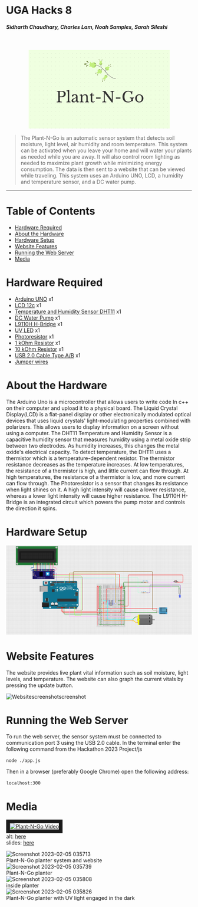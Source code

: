 # UGA Hacks 8

##### Sidharth Chaudhary, Charles Lam, Noah Samples, Sarah Sileshi

<br>

<p align="center">
 <img width="383" alt="Plant-N-Go Logo" src="images/logo.png">
</p>

> The Plant-N-Go is an automatic sensor system that detects soil moisture, light level, air humidity and room temperature. This system can be activated when you leave your home and will water your plants as needed while you are away. It will also control room lighting as needed to maximize plant growth while minimizing energy consumption. The data is then sent to a website that can be viewed while traveling. This system uses an Arduino UNO, LCD, a humidity and temperature sensor, and a DC water pump.
<hr>

# Table of Contents
* [Hardware Required](#hr)
* [About the Hardware](#ah)
* [Hardware Setup](#hs)
* [Website Features](#wf)
* [Running the Web Server](#rws)
* [Media](#m)

# <a name="hr"></a>Hardware Required
* <a href="https://www.sparkfun.com/products/11021">Arduino UNO</a> x1
* <a href="https://www.digikey.com/en/products/detail/focus-display-solutions,-inc./C162A-BW-LW65/13901792?utm_adgroup=Focus%20Display%20Solutions%2C%20INC.&utm_source=google&utm_medium=cpc&utm_campaign=Shopping_DK%2BSupplier_Tier%201%20-%20Block%201&utm_term=&utm_content=Focus%20Display%20Solutions%2C%20INC.&gclid=Cj0KCQiAofieBhDXARIsAHTTldrfnxbEcoGekpcT930UTO1mDOkypcnqVV6L7zwSmPSZFhBcvRuWWNkaAtKLEALw_wcB">LCD 12c</a> x1
* <a href="https://www.digikey.com/en/products/detail/universal-solder-electronics-ltd/DHT11/16822119?utm_adgroup=UNIVERSAL-SOLDER%20ELECTRONICS%20LTD&utm_source=google&utm_medium=cpc&utm_campaign=Shopping_DK%2BSupplier_Tier%202%20-%20Block%203&utm_term=&utm_content=UNIVERSAL-SOLDER%20ELECTRONICS%20LTD&gclid=Cj0KCQiAofieBhDXARIsAHTTldpzbkvznooU4HisU8D9rFRqHQkVpB6gxFqMmvJdwaNrI4H6Xck2veUaAqHXEALw_wcB">Temperature and Humidity Sensor DHT11</a> x1
* <a href="https://www.adafruit.com/product/4546?gclid=Cj0KCQiAofieBhDXARIsAHTTldokD8E8BwFvs_Uxo9Fx2sLQJjyzHI3QTeLRO_ReIoLfin0n_AXS4I0aAiTyEALw_wcB">DC Water Pump</a> x1
* <a href="https://www.adafruit.com/product/4489">L9110H H-Bridge</a> x1
* <a href="https://lighthouseleds.com/5mm-led-uv-purple-ultra-bright-diffused.html?gclid=Cj0KCQiAofieBhDXARIsAHTTldpvHk5dJTu1UEUQUHL_Xm3WtVlXARv5mp0nI6y6_aaoatUsO-99igYaApXjEALw_wcB">UV LED</A> x1
* <a href="https://www.adafruit.com/product/161">Photoresistor</a> x1
* <a href="https://www.amazon.com/EDGELEC-Resistor-Tolerance-Multiple-Resistance/dp/B07QG1V4YL/ref=sr_1_1_sspa?keywords=1k+ohm+resistor&qid=1675578687&sr=8-1-spons&psc=1&spLa=ZW5jcnlwdGVkUXVhbGlmaWVyPUEzUkI2M1YwNENWMEI3JmVuY3J5cHRlZElkPUEwMDg3MDczMVZCRlZZQVVFVDFIQyZlbmNyeXB0ZWRBZElkPUEwNTQyMTU4MUJKMk1OMUhVR1o3MyZ3aWRnZXROYW1lPXNwX2F0ZiZhY3Rpb249Y2xpY2tSZWRpcmVjdCZkb05vdExvZ0NsaWNrPXRydWU=">1 kOhm Resistor</a> x1
* <a href="https://www.amazon.com/EDGELEC-Resistor-Tolerance-Multiple-Resistance/dp/B07QJB31M7/ref=sr_1_1_sspa?keywords=10k+ohm+resistor&qid=1675578717&sr=8-1-spons&psc=1&spLa=ZW5jcnlwdGVkUXVhbGlmaWVyPUEyTkZHQlZQVk9XM1UxJmVuY3J5cHRlZElkPUEwMTU0NDE0M0cwVDBWMzJOWDZCWSZlbmNyeXB0ZWRBZElkPUEwODA3NzIxMkFNVEJWRVdPMUFHTCZ3aWRnZXROYW1lPXNwX2F0ZiZhY3Rpb249Y2xpY2tSZWRpcmVjdCZkb05vdExvZ0NsaWNrPXRydWU=">10 kOhm Resistor</a> x1
* <a href="https://www.amazon.com/AmazonBasics-USB-2-0-Cable-Male/dp/B00NH11KIK/ref=asc_df_B00NH11KIK/?tag=hyprod-20&linkCode=df0&hvadid=167151358503&hvpos=&hvnetw=g&hvrand=12043408033904809208&hvpone=&hvptwo=&hvqmt=&hvdev=c&hvdvcmdl=&hvlocint=&hvlocphy=9011070&hvtargid=pla-181858139331&psc=1&region_id=972485">USB 2.0 Cable Type A/B</a> x1
* <a href="https://www.amazon.com/Elegoo-EL-CP-004-Multicolored-Breadboard-arduino/dp/B01EV70C78/ref=asc_df_B01EV70C78/?tag=hyprod-20&linkCode=df0&hvadid=222785939698&hvpos=&hvnetw=g&hvrand=655115302587060304&hvpone=&hvptwo=&hvqmt=&hvdev=c&hvdvcmdl=&hvlocint=&hvlocphy=9011070&hvtargid=pla-362913641420&psc=1&region_id=972485">Jumper wires</a>

# <a name="ah"></a>About the Hardware
The Arduino Uno is a microcontroller that allows users to write code In c++ on their computer and upload it to a physical board. The Liquid Crystal Display(LCD) is a flat-panel display or other electronically modulated optical devices that uses liquid crystals' light-modulating properties combined with polarizers. This allows users to display information on a screen without using a computer. The DHT11 Temperature and Humidity Sensor is a capacitive humidity sensor that measures humidity using a metal oxide strip between two electrodes. As humidity increases, this changes the metal oxide's electrical capacity. To detect temperature, the DHT11 uses a thermistor which is a temperature-dependent resistor. The thermistor resistance decreases as the temperature increases. At low temperatures, the resistance of a thermistor is high, and little current can flow through. At high temperatures, the resistance of a thermistor is low, and more current can flow through. The Photoresistor is a sensor that changes its resistance when light shines on it. A high light intensity will cause a lower resistance, whereas a lower light intensity will cause higher resistance. The L9110H H-Bridge is an integrated circuit which powers the pump motor and controls the direction it spins.

# <a name="hs"></a>Hardware Setup
<img src="images/Plant-N-Go_Pinouts.png">

# <a name="wf"></a>Website Features
The website provides live plant vital information such as soil moisture, light levels, and temperature. The website can also graph the current vitals by pressing the update button.
<br>

![Websitescreenshotscreenshot](https://user-images.githubusercontent.com/74881981/216806993-a5e4c55c-bad2-4f04-a34e-4211fabb8ddf.png)



# <a name="rws"></a>Running the Web Server
To run the web server, the sensor system must be connected to communication port 3 using the USB 2.0 cable. In the terminal enter the following command from the Hackathon 2023 Project/js
```
node ./app.js
```
Then in a browser (preferably Google Chrome) open the following address:
```
localhost:300
```
# <a name="m"></a>Media
<a href="http://www.youtube.com/watch?feature=player_embedded&v=7-dBoyJsRCk" target="_blank"><img src="http://img.youtube.com/vi/7-dBoyJsRCk/0.jpg" 
alt="Plant-N-Go Video" width="240" height="180" border="10" /></a>
<br>
alt: <a href="https://youtu.be/7-dBoyJsRCk">here</a>
<br>
slides: <a href="https://docs.google.com/presentation/d/1hz4pAgF_phqR9vMfJn_CqGc1-yzrtDfM5V6aIuWvDCQ/edit?usp=sharing">here</a>
<br>

![Screenshot 2023-02-05 035713](https://user-images.githubusercontent.com/74881981/216811159-e80ea566-4830-4f66-9b8a-d8ab576a4304.png)
<br>
Plant-N-Go planter system and website
<br>
![Screenshot 2023-02-05 035739](https://user-images.githubusercontent.com/74881981/216811178-74c870cf-3c38-45dc-b106-5fa9d23443e3.png)
<br>
Plant-N-Go planter
<br>
![Screenshot 2023-02-05 035808](https://user-images.githubusercontent.com/74881981/216811194-b44294df-25d6-452a-bb47-1cf741fc1cee.png)
<br>
inside planter
<br>
![Screenshot 2023-02-05 035826](https://user-images.githubusercontent.com/74881981/216811204-792f60ba-43e6-4cbf-9924-0ec30d9701c3.png)
<br>
Plant-N-Go planter with UV light engaged in the dark
